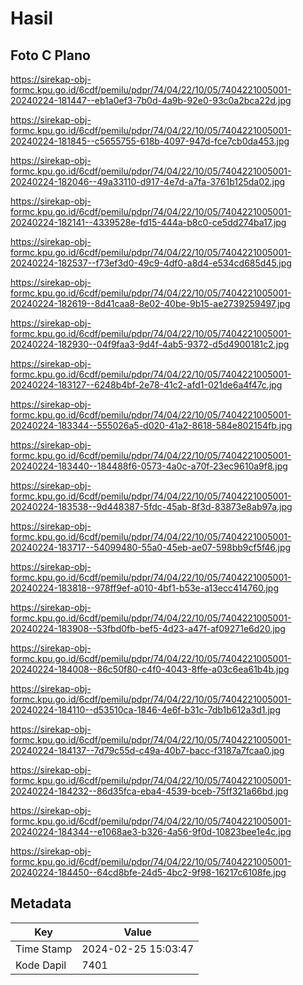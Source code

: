 # Hasil

## Foto C Plano

https://sirekap-obj-formc.kpu.go.id/6cdf/pemilu/pdpr/74/04/22/10/05/7404221005001-20240224-181447--eb1a0ef3-7b0d-4a9b-92e0-93c0a2bca22d.jpg

https://sirekap-obj-formc.kpu.go.id/6cdf/pemilu/pdpr/74/04/22/10/05/7404221005001-20240224-181845--c5655755-618b-4097-947d-fce7cb0da453.jpg

https://sirekap-obj-formc.kpu.go.id/6cdf/pemilu/pdpr/74/04/22/10/05/7404221005001-20240224-182046--49a33110-d917-4e7d-a7fa-3761b125da02.jpg

https://sirekap-obj-formc.kpu.go.id/6cdf/pemilu/pdpr/74/04/22/10/05/7404221005001-20240224-182141--4339528e-fd15-444a-b8c0-ce5dd274ba17.jpg

https://sirekap-obj-formc.kpu.go.id/6cdf/pemilu/pdpr/74/04/22/10/05/7404221005001-20240224-182537--f73ef3d0-49c9-4df0-a8d4-e534cd685d45.jpg

https://sirekap-obj-formc.kpu.go.id/6cdf/pemilu/pdpr/74/04/22/10/05/7404221005001-20240224-182619--8d41caa8-8e02-40be-9b15-ae2739259497.jpg

https://sirekap-obj-formc.kpu.go.id/6cdf/pemilu/pdpr/74/04/22/10/05/7404221005001-20240224-182930--04f9faa3-9d4f-4ab5-9372-d5d4900181c2.jpg

https://sirekap-obj-formc.kpu.go.id/6cdf/pemilu/pdpr/74/04/22/10/05/7404221005001-20240224-183127--6248b4bf-2e78-41c2-afd1-021de6a4f47c.jpg

https://sirekap-obj-formc.kpu.go.id/6cdf/pemilu/pdpr/74/04/22/10/05/7404221005001-20240224-183344--555026a5-d020-41a2-8618-584e802154fb.jpg

https://sirekap-obj-formc.kpu.go.id/6cdf/pemilu/pdpr/74/04/22/10/05/7404221005001-20240224-183440--184488f6-0573-4a0c-a70f-23ec9610a9f8.jpg

https://sirekap-obj-formc.kpu.go.id/6cdf/pemilu/pdpr/74/04/22/10/05/7404221005001-20240224-183538--9d448387-5fdc-45ab-8f3d-83873e8ab97a.jpg

https://sirekap-obj-formc.kpu.go.id/6cdf/pemilu/pdpr/74/04/22/10/05/7404221005001-20240224-183717--54099480-55a0-45eb-ae07-598bb9cf5f46.jpg

https://sirekap-obj-formc.kpu.go.id/6cdf/pemilu/pdpr/74/04/22/10/05/7404221005001-20240224-183818--978ff9ef-a010-4bf1-b53e-a13ecc414760.jpg

https://sirekap-obj-formc.kpu.go.id/6cdf/pemilu/pdpr/74/04/22/10/05/7404221005001-20240224-183908--53fbd0fb-bef5-4d23-a47f-af09271e6d20.jpg

https://sirekap-obj-formc.kpu.go.id/6cdf/pemilu/pdpr/74/04/22/10/05/7404221005001-20240224-184008--86c50f80-c4f0-4043-8ffe-a03c6ea61b4b.jpg

https://sirekap-obj-formc.kpu.go.id/6cdf/pemilu/pdpr/74/04/22/10/05/7404221005001-20240224-184110--d53510ca-1846-4e6f-b31c-7db1b612a3d1.jpg

https://sirekap-obj-formc.kpu.go.id/6cdf/pemilu/pdpr/74/04/22/10/05/7404221005001-20240224-184137--7d79c55d-c49a-40b7-bacc-f3187a7fcaa0.jpg

https://sirekap-obj-formc.kpu.go.id/6cdf/pemilu/pdpr/74/04/22/10/05/7404221005001-20240224-184232--86d35fca-eba4-4539-bceb-75ff321a66bd.jpg

https://sirekap-obj-formc.kpu.go.id/6cdf/pemilu/pdpr/74/04/22/10/05/7404221005001-20240224-184344--e1068ae3-b326-4a56-9f0d-10823bee1e4c.jpg

https://sirekap-obj-formc.kpu.go.id/6cdf/pemilu/pdpr/74/04/22/10/05/7404221005001-20240224-184450--64cd8bfe-24d5-4bc2-9f98-16217c6108fe.jpg


## Metadata

| Key        | Value               |
| ---------- | ------------------- |
| Time Stamp | 2024-02-25 15:03:47 |
| Kode Dapil | 7401                |



